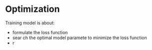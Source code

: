 # Optimization
Training model is about:
- formulate the loss function
- sear ch the optimal model paramete to minimize the loss function
- r
